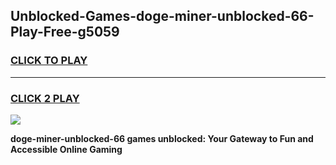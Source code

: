 
## Unblocked-Games-doge-miner-unblocked-66-Play-Free-g5059
<h3>
<a href="https://premium76.site?title=doge-miner-unblocked-66&ref=23A">CLICK TO PLAY</a></h3>
<hr>

<h3>
<a href="https://premium76.site?title=doge-miner-unblocked-66&ref=23A">CLICK 2 PLAY</a>
  
</h3>

<a href="https://premium76.site?title=doge-miner-unblocked-66&ref=23A"><img src="https://clearcache.store/games.png"></a>


**doge-miner-unblocked-66 games unblocked: Your Gateway to Fun and Accessible Online Gaming**
